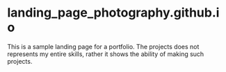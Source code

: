 # landing_page_photography.github.io

This is a sample landing page for a portfolio. The projects does not represents my entire skills, rather it shows the ability of making such projects.
